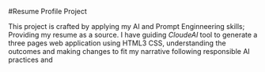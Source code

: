 #Resume Profile Project

This project is crafted by applying my AI and Prompt Enginneering skills; Providing my resume as a source. I have guiding *CloudeAI* tool to generate a three pages web application using HTML3 CSS,  understanding the outcomes and making changes to fit my narrative  following responsible AI practices and 